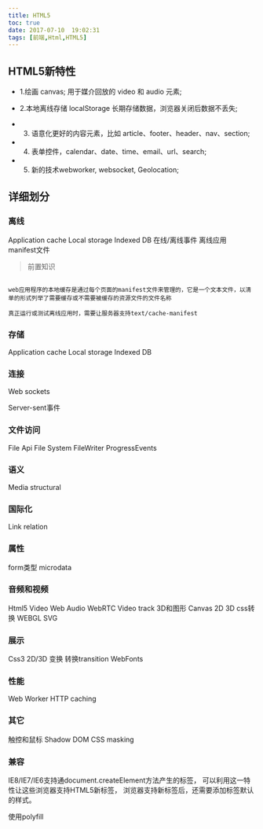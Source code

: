 ```yaml
---
title: HTML5
toc: true
date: 2017-07-10  19:02:31
tags: [前端,Html,HTML5]
---
```


## HTML5新特性

* 1.绘画 canvas; 用于媒介回放的 video 和 audio 元素; 

* 2.本地离线存储 localStorage 长期存储数据，浏览器关闭后数据不丢失; 

* 3. 语意化更好的内容元素，比如 article、footer、header、nav、section; 

* 4. 表单控件，calendar、date、time、email、url、search; 

* 5. 新的技术webworker, websocket, Geolocation;


## 详细划分

### 离线

Application cache
Local storage
Indexed DB
在线/离线事件
离线应用
manifest文件
  
>前置知识
 
```

web应用程序的本地缓存是通过每个页面的manifest文件来管理的，它是一个文本文件，以清单的形式列举了需要缓存或不需要被缓存的资源文件的文件名称

真正运行或测试离线应用时，需要让服务器支持text/cache-manifest

```

### 存储
Application cache
Local storage
Indexed DB

### 连接
Web sockets

Server-sent事件

### 文件访问
File Api
File System
FileWriter
ProgressEvents

### 语义
Media
structural

### 国际化
Link relation

### 属性
form类型
microdata

### 音频和视频
Html5 Video
Web Audio
WebRTC
Video track
3D和图形
Canvas 2D
3D css转换
WEBGL
SVG

### 展示
Css3 2D/3D 变换
转换transition
WebFonts

### 性能
Web Worker
HTTP caching
         
### 其它
触控和鼠标
Shadow DOM
CSS masking


### 兼容

IE8/IE7/IE6支持通document.createElement方法产生的标签， 可以利用这一特性让这些浏览器支持HTML5新标签， 浏览器支持新标签后，还需要添加标签默认的样式。

使用polyfill



